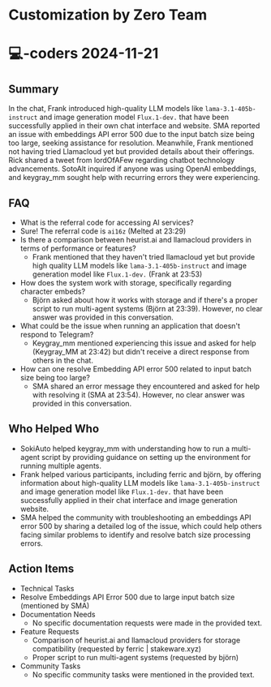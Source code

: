 # Customization by Zero Team

# 💻-coders 2024-11-21

## Summary
 In the chat, Frank introduced high-quality LLM models like `lama-3.1-405b-instruct` and image generation model `Flux.1-dev.` that have been successfully applied in their own chat interface and website. SMA reported an issue with embeddings API error 500 due to the input batch size being too large, seeking assistance for resolution. Meanwhile, Frank mentioned not having tried Llamacloud yet but provided details about their offerings. Rick shared a tweet from lordOfAFew regarding chatbot technology advancements. SotoAlt inquired if anyone was using OpenAI embeddings, and keygray_mm sought help with recurring errors they were experiencing.

## FAQ
 - What is the referral code for accessing AI services?
  - Sure! The referral code is `ai16z` (Melted at 23:29)
- Is there a comparison between heurist.ai and llamacloud providers in terms of performance or features?
  - Frank mentioned that they haven't tried llamacloud yet but provide high quality LLM models like `lama-3.1-405b-instruct` and image generation model like `Flux.1-dev.` (Frank at 23:53)
- How does the system work with storage, specifically regarding character embeds?
  - Björn asked about how it works with storage and if there's a proper script to run multi-agent systems (Björn at 23:39). However, no clear answer was provided in this conversation.
- What could be the issue when running an application that doesn't respond to Telegram?
  - Keygray_mm mentioned experiencing this issue and asked for help (Keygray_MM at 23:42) but didn't receive a direct response from others in the chat.
- How can one resolve Embedding API error 500 related to input batch size being too large?
  - SMA shared an error message they encountered and asked for help with resolving it (SMA at 23:54). However, no clear answer was provided in this conversation.

## Who Helped Who
 - SokiAuto helped keygray_mm with understanding how to run a multi-agent script by providing guidance on setting up the environment for running multiple agents.
- Frank helped various participants, including ferric and björn, by offering information about high-quality LLM models like `lama-3.1-405b-instruct` and image generation model like `Flux.1-dev.` that have been successfully applied in their chat interface and image generation website.
- SMA helped the community with troubleshooting an embeddings API error 500 by sharing a detailed log of the issue, which could help others facing similar problems to identify and resolve batch size processing errors.

## Action Items
 - Technical Tasks
  - Resolve Embeddings API Error 500 due to large input batch size (mentioned by SMA)
- Documentation Needs
  - No specific documentation requests were made in the provided text.
- Feature Requests
  - Comparison of heurist.ai and llamacloud providers for storage compatibility (requested by ferric | stakeware.xyz)
  - Proper script to run multi-agent systems (requested by björn)
- Community Tasks
  - No specific community tasks were mentioned in the provided text.

